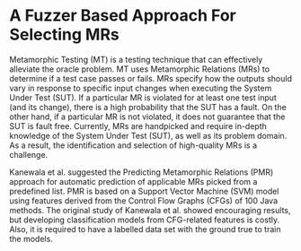 # A Fuzzer Based Approach For Selecting MRs 

Metamorphic Testing (MT) is a testing technique that can effectively alleviate the oracle problem. MT uses Metamorphic Relations (MRs) to determine if a test case passes or fails. MRs specify how the outputs should vary in response to specific input changes when executing the System Under Test (SUT). If a particular MR is violated for at least one test input (and its change), there is a high probability that the SUT has a fault. On the other hand, if a particular MR is not violated, it does not guarantee that the SUT is fault free. Currently, MRs are handpicked and require in-depth knowledge of the System Under Test (SUT), as well as its problem domain. As a result, the identification and selection of high-quality MRs is a challenge.

Kanewala et al. suggested the Predicting Metamorphic Relations (PMR) approach for automatic prediction of applicable MRs picked from a predefined list. PMR is based on a Support Vector Machine (SVM) model using features derived from the Control Flow Graphs (CFGs) of 100 Java methods. The original study of Kanewala et al. showed encouraging results, but developing classification models from CFG-related features is costly. Also, it is required to have a labelled data set with the ground true to train the models.

